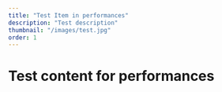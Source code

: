 ```yaml
---
title: "Test Item in performances"
description: "Test description"
thumbnail: "/images/test.jpg"
order: 1
---
```


# Test content for performances